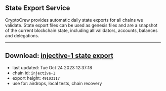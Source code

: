 ## State Export Service
CryptoCrew provides automatic daily state exports for all chains we validate. State export files can be used as genesis files and are a snapshot of the current blockchain state, including all validators, accounts, balances and delegations.

---
**Download: [injective-1 state export](https://dl.ccvalidators.com/SERVICE/injective/injective-1_export_49103117.json)**
---

- last updated: Tue Oct 24 2023 12:37:18
- chain id: `injective-1`
- export height: `49103117`
- use for: airdrops, local tests, chain recovery
